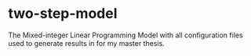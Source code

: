 # two-step-model
The Mixed-integer Linear Programming Model with all configuration files used to generate results in for my master thesis.

